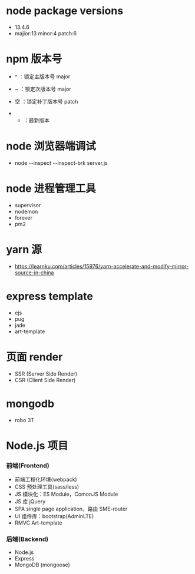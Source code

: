 # node package versions

- 13.4.6
- majior:13 minor:4 patch:6

# npm 版本号

- ^ ：锁定主版本号 major
- ~ ：锁定次版本号 major
- 空 ：锁定补丁版本号 patch

- - ：最新版本

# node 浏览器端调试

- node --inspect --inspect-brk server.js

# node 进程管理工具

- supervisor
- nodemon
- forever
- pm2

# yarn 源

- https://learnku.com/articles/15976/yarn-accelerate-and-modify-mirror-source-in-china

# express template

- ejs
- pug
- jade
- art-template

# 页面 render

- SSR (Server Side Render)
- CSR (Client Side Render)

# mongodb

- robo 3T

# Node.js 项目

### 前端(Frontend)

- 前端工程化环境(webpack)
- CSS 预处理工具(sass/less)
- JS 模块化：ES Module，ComonJS Module
- JS 库 jQuery
- SPA single page application，路由 SME-router
- UI 组件库：bootstrap(AdminLTE)
- RMVC Art-template

### 后端(Backend)

- Node.js
- Express
- MongoDB (mongoose)
